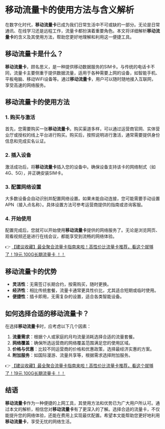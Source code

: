 # 移动流量卡的使用方法与含义解析

在数字化时代，**移动流量卡**已成为我们日常生活中不可或缺的一部分。无论是日常通讯、在线学习还是远程工作，流量卡都扮演着重要角色。本文将详细解析**移动流量卡**的含义及其使用方法，帮助您更好地理解和利用这一便捷工具。

## 移动流量卡是什么？

**移动流量卡**，顾名思义，是一种提供移动数据服务的SIM卡。与传统的电话卡不同，流量卡主要侧重于提供数据流量，适用于各种需要上网的设备，如智能手机、平板电脑、移动WiFi设备等。通过**移动流量卡**，用户可以随时随地接入互联网，享受高速的网络服务。

## 移动流量卡的使用方法

### 1. 购买与激活

首先，您需要购买一张**移动流量卡**。购买渠道多样，可以通过运营商官网、实体营业厅或授权的线上平台进行购买。购买后，按照说明进行激活，通常需要提供身份信息和完成实名认证。

### 2. 插入设备

激活成功后，将**移动流量卡**插入您的设备中。确保设备支持该卡的网络制式（如4G、5G），并正确安装SIM卡。

### 3. 配置网络设置

大多数设备会自动识别并配置网络设置。如果未能自动连接，您可能需要手动设置APN（接入点名称）。具体设置方法可参考运营商提供的指南或咨询客服。

### 4. 开始使用

配置完成后，您就可以开始使用**移动流量卡**提供的网络服务了。无论是浏览网页、观看视频还是进行在线会议，都能享受到流畅的网络体验。

👉 [【建议收藏】最全聚合流量卡指南来啦！高性价比流量卡推荐，看这个就够了！19元 100G长期流量卡 ！！](https://bit.ly/Liuliangka)

## 移动流量卡的优势

- **灵活性**：无需签订长期合约，按需购买，随时更换。
- **经济性**：相比传统套餐，流量卡通常更具性价比，尤其适合短期或临时使用。
- **便捷性**：插卡即用，无需复杂的设置，适合各类智能设备。

## 如何选择合适的移动流量卡？

在选择**移动流量卡**时，应考虑以下几个因素：

1. **流量需求**：根据个人或家庭的月均流量消耗选择合适的流量套餐。
2. **网络覆盖**：确保所选运营商的网络覆盖范围满足您的使用区域。
3. **价格与优惠**：比较不同运营商的价格和优惠政策，选择最经济实惠的方案。
4. **附加服务**：如国际漫游、流量共享等，根据需求选择附加服务。

👉 [【建议收藏】最全聚合流量卡指南来啦！高性价比流量卡推荐，看这个就够了！19元 100G长期流量卡 ！！](https://bit.ly/Liuliangka)

## 结语

**移动流量卡**作为一种便捷的上网工具，其使用方法和优势已为广大用户所认可。通过本文的解析，相信您对**移动流量卡**有了更深入的了解。选择合适的流量卡，不仅能提升您的网络体验，还能在费用上实现最优配置。希望本文能帮助您更好地利用**移动流量卡**，享受无忧的网络生活。